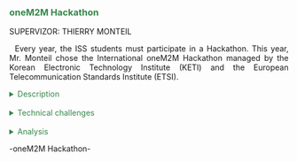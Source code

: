 <h3 style="color: #36874a">oneM2M Hackathon</h3>

SUPERVIZOR: THIERRY MONTEIL

<p style="text-indent: 2%; text-align: justify;">
    Every year, the ISS students must participate in a Hackathon. This year, Mr. Monteil chose the International oneM2M Hackathon managed by the Korean Electronic Technology Institute (KETI) and the European Telecommunication Standards Institute (ETSI).
</p>

<details>
    <summary style="color: #36874a">Description</summary>
    <p style="text-indent: 2%; margin-left: 2%; text-align: justify;">
       This Hackathon had international participants from Korea, India, Spain, Germany, USA, and France. It lasted one month from the 30th of September to the 4th of November. The deliverables were a huckster.io project describing the IoT solution we produced and a short demo video. The subject of this event was to build and IoT solution helping citizens with social or environmental issues using the oneM2M standard. Thus, it was a project with a close link to the Middleware & Service module.
    </p>
    <p style="text-indent: 2%; margin-left: 2%; text-align: justify;">
        With a team of 4 students (2 from AE, 1 from GP and 1 from IR), we decided to create a Smart Crop Monitoring and Growth Management to reduce water consumption. As agriculture represents nearly 70% of the world’s water consumption, a lot of systems have been developed to optimize the watering method. However, plant growth is almost never considered.  Moreover, we noticed a significant lack of databases informing us about the parameters influencing the plant growth parameters. It is in this context that we wanted to develop an intelligent monitoring system to fill the gaps identified. The main functionalities of our system are the following:
    </p>
    <ul style="text-align: justify;">
        <li>Monitor the growth of the plant, water consumption and external parameters (luminosity, temperature, soil humidity, …).</li>
        <br>
        <li>Remotely control the watering or define some strategic rules to automate plant watering.</li>
        <br>
        <li>Predict the amount of water to deliver to the plant to achieve a certain growth rate over a given period for a given plant.</li>
    </ul>
</details>
<br>
<details>
    <summary style="color: #36874a">Technical challenges</summary>
     <br>
    <p style="text-indent: 2%; margin-left: 2%; text-align: justify;">
        During this Hackathon, we encountered many challenges:
    </p>
    <ul style="text-align: justify;">
        <li>-	The sensors. As a matter of fact, we used several analogic sensors. Thus, we needed to use a multiplexer since the ESP8266 only has one analogic pin. It took us some time to operate it and we even had to change it. Finally, we succeeded thanks to the help of online documentation.</li>
        <br>
        <li>-	The valve. First, we had issues finding one, but we managed to get it one week before the deadline. Then, it was not working with our system and we had to buy hoses to guide the water flow into the valve. Moreover, to have enough pressure to use the valve, we used a cat water fountain motor. In the end, everything was working but it took us some time to understand what was missing and then to collect all the material.</li>
    </ul>
</details>
<br>
<details>
    <summary style="color: #36874a">Analysis</summary>
    <br>
    <p style="text-indent: 2%; margin-left: 2%; text-align: justify;">
        This project was undoubtedly stimulating. It was nice to work on a big project, with all the equipment at our disposal and on a subject that we cared about. Once again, that is the kind of project I expected to have in ISS. Moreover, having a team composed of students from different background was very refreshing. Working on every aspect of an engineering project was very rewarding.
    </p>
    <p style="text-indent: 2%; margin-left: 2%; text-align: justify;">
        The only downside was the time allocated to do the project. The deadline was set by the organizers but not knowing early that we will have to participate in a Hackathon did not prepare us. In addition, being required to team with students with different background was a really good idea but it would have been better if we knew it ahead of time. In fact, we did not really know each other so we randomly formed the teams.
    </p>
    <p style="text-indent: 2%; margin-left: 2%; text-align: justify;">
        Overall, it was a very good experience but a little bit tarnished by the lack of time.
    </p>
</details>

<p>-oneM2M Hackathon-</p>